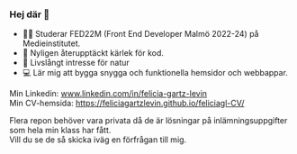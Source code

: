 ### Hej där 👋

- 👩‍💻 Studerar FED22M (Front End Developer Malmö 2022-24) på Medieinstitutet.
- 💜 Nyligen återupptäckt kärlek för kod.
- 🌳 Livslångt intresse för natur
- 💻 Lär mig att bygga snygga och funktionella hemsidor och webbappar.

Min Linkedin: www.linkedin.com/in/felicia-gartz-levin <br>
Min CV-hemsida: https://feliciagartzlevin.github.io/feliciagl-CV/

Flera repon behöver vara privata då de är lösningar på inlämningsuppgifter som hela min klass har fått.<br>
Vill du se de så skicka iväg en förfrågan till mig.


<!--
**FeliciaGartzLevin/FeliciaGartzLevin** is a ✨ _special_ ✨ repository because its `README.md` (this file) appears on your GitHub profile.

Here are some ideas to get you started:

- 🔭 I’m currently working on ...
- 🌱 I’m currently learning ...
- 👯 I’m looking to collaborate on ...
- 🤔 I’m looking for help with ...
- 💬 Ask me about ...
- 📫 How to reach me: ...
- 😄 Pronouns: ...
- ⚡ Fun fact: ...
-->
